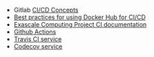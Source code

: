 <!-- continuous-integration -->
  * Gitlab [CI/CD Concepts](https://docs.gitlab.com/ee/ci/introduction/)
  * [Best practices for using Docker Hub for CI/CD](https://docs.docker.com/ci-cd/best-practices/)
  * [Exascale Computing Project CI documentation](https://ecp-ci.gitlab.io/)
  * [Github Actions](https://github.com/features/actions)
  * [Travis CI service](https://travis-ci.com)
  * [Codecov service](https://codecov.io)

